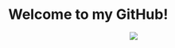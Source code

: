 # Welcome to my GitHub!

<div align="center">
<center><img src="https://github-readme-stats.vercel.app/api?username=Swino4ka&show_icons=true&theme=radical"></img></center>
</div>
